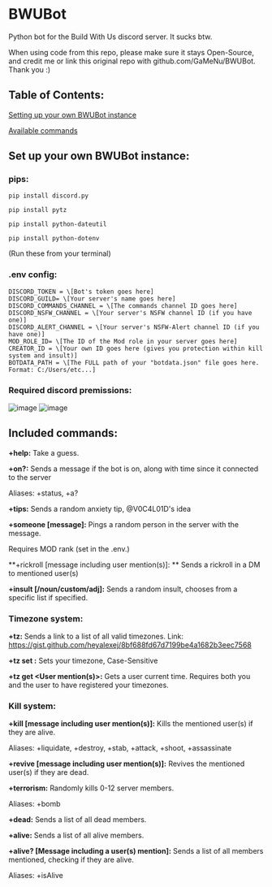 # BWUBot
Python bot for the Build With Us discord server. It sucks btw.

When using code from this repo, please make sure it stays Open-Source, and credit me or link this original repo with github.com/GaMeNu/BWUBot. Thank you :)

## Table of Contents:

[Setting up your own BWUBot instance]()

[Available commands](https://github.com/GaMeNu/BWUBot/blob/main/README.md#included-commands)

## Set up your own BWUBot instance:

### pips:
`pip install discord.py`

`pip install pytz`

`pip install python-dateutil`

`pip install python-dotenv`

(Run these from your terminal)

### .env config:
```
DISCORD_TOKEN = \[Bot's token goes here]
DISCORD_GUILD= \[Your server's name goes here]
DISCORD_COMMANDS_CHANNEL = \[The commands channel ID goes here]
DISCORD_NSFW_CHANNEL = \[Your server's NSFW channel ID (if you have one)]
DISCORD_ALERT_CHANNEL = \[Your server's NSFW-Alert channel ID (if you have one)]
MOD_ROLE_ID= \[The ID of the Mod role in your server goes here]
CREATOR_ID = \[Your own ID goes here (gives you protection within kill system and insult)]
BOTDATA_PATH = \[The FULL path of your "botdata.json" file goes here. Format: C:/Users/etc...]
```

### Required discord premissions:
![image](https://user-images.githubusercontent.com/98153342/196023145-addb686b-e412-428f-b4d1-108ae4229a50.png)
![image](https://user-images.githubusercontent.com/98153342/196023198-91e89132-697b-4d85-a6ae-ddbe9cf4185a.png)


## Included commands:

**+help:** Take a guess.

**+on?:** Sends a message if the bot is on, along with time since it connected to the server

Aliases: +status, +a?

**+tips:** Sends a random anxiety tip, @V0C4L01D's idea

**+someone [message]:** Pings a random person in the server with the message.

Requires MOD rank (set in the .env.)

**+rickroll [message including user mention(s)]: ** Sends a rickroll in a DM to mentioned user(s)

**+insult [<none>/noun/custom/adj]:** Sends a random insult, chooses from a specific list if specified.



### Timezone system:
**+tz:** Sends a link to a list of all valid timezones. Link: https://gist.github.com/heyalexej/8bf688fd67d7199be4a1682b3eec7568

**+tz set <timezone>:** Sets your timezone, Case-Sensitive

**+tz get <User mention(s)>:** Gets a user current time. Requires both you and the user to have registered your timezones. 

### Kill system:
**+kill [message including user mention(s)]:** Kills the mentioned user(s) if they are alive.

Aliases: +liquidate, +destroy, +stab, +attack, +shoot, +assassinate

**+revive [message including user mention(s)]:** Revives the mentioned user(s) if they are dead.

**+terrorism:** Randomly kills 0-12 server members.

Aliases: +bomb

**+dead:** Sends a list of all dead members.

**+alive:** Sends a list of all alive members.

**+alive? [Message including a user(s) mention]:** Sends a list of all members mentioned, checking if they are alive.

Aliases: +isAlive
